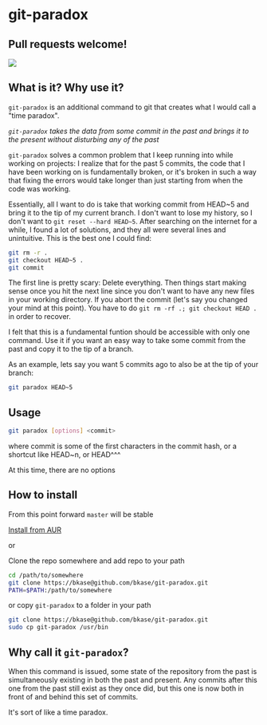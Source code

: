# git-paradox
Pull requests welcome!
---
![](http://i.imgur.com/tnEG7.png)

## What is it? Why use it?
`git-paradox` is an additional command to git that creates what I would call a "time paradox".

*`git-paradox` takes the data from some commit in the past and brings it to the present without disturbing any of the past*

`git-paradox` solves a common problem that I keep running into while working on projects: I realize that for the past 5 commits, the code that I have been working on is fundamentally broken, or it's broken in such a way that fixing the errors would take longer than just starting from when the code was working.

Essentially, all I want to do is take that working commit from HEAD~5 and bring it to the tip of my current branch. I don't want to lose my history, so I don't want to `git reset --hard HEAD~5`.
After searching on the internet for a while, I found a lot of solutions, and they all were several lines and unintuitive. This is the best one I could find:

```bash
git rm -r .
git checkout HEAD~5 .
git commit
```

The first line is pretty scary: Delete everything. Then things start making sense once you hit the next line since you don't want to have any new files in your working directory. If you abort the commit (let's say you changed your mind at this point). You have to do `git rm -rf .; git checkout HEAD .` in order to recover.

I felt that this is a fundamental funtion should be accessible with only one command.
Use it if you want an easy way to take some commit from the past and copy it to the tip of a branch.

As an example, lets say you want 5 commits ago to also be at the tip of your branch:

```bash
git paradox HEAD~5
```

## Usage
```bash
git paradox [options] <commit>
```
where commit is some of the first characters in the commit hash, or a shortcut like HEAD~n, or HEAD^^^

At this time, there are no options

## How to install
From this point forward `master` will be stable

[Install from AUR](https://aur.archlinux.org/packages.php?ID=58154)

or 

Clone the repo somewhere and 
add repo to your path

```bash
cd /path/to/somewhere
git clone https://bkase@github.com/bkase/git-paradox.git
PATH=$PATH:/path/to/somewhere
```
or copy `git-paradox` to a folder in your path

```bash
git clone https://bkase@github.com/bkase/git-paradox.git
sudo cp git-paradox /usr/bin
```

## Why call it `git-paradox`?
When this command is issued, some state of the repository from the past is simultaneously existing in both the past and present. Any commits after this one from the past still exist as they once did, but this one is now both in front of and behind this set of commits.

It's sort of like a time paradox.
